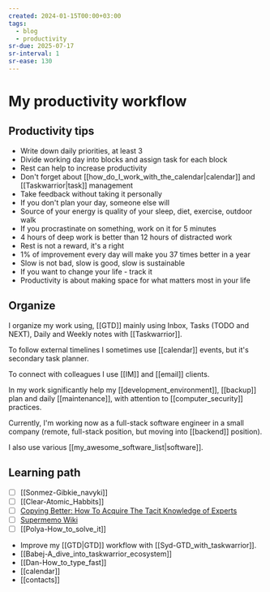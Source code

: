 ```yaml
---
created: 2024-01-15T00:00+03:00
tags:
  - blog
  - productivity
sr-due: 2025-07-17
sr-interval: 1
sr-ease: 130
---
```


# My productivity workflow

## Productivity tips

- Write down daily priorities, at least 3
- Divide working day into blocks and assign task for each block
- Rest can help to increase productivity
- Don't forget about [[how_do_I_work_with_the_calendar|calendar]] and [[Taskwarrior|task]] management
- Take feedback without taking it personally
- If you don't plan your day, someone else will
- Source of your energy is quality of your sleep, diet, exercise, outdoor walk
- If you procrastinate on something, work on it for 5 minutes
- 4 hours of deep work is better than 12 hours of distracted work
- Rest is not a reward, it's a right
- 1% of improvement every day will make you 37 times better in a year
- Slow is not bad, slow is good, slow is sustainable
- If you want to change your life - track it
- Productivity is about making space for what matters most in your life

## Organize

I organize my work using, [[GTD]] mainly using Inbox, Tasks (TODO and NEXT),
Daily and Weekly notes with [[Taskwarrior]].

To follow external timelines I sometimes use [[calendar]] events, but it's
secondary task planner.

To connect with colleagues I use [[IM]] and [[email]] clients.

In my work significantly help my [[development_environment]], [[backup]]
plan and daily [[maintenance]], with attention to [[computer_security]]
practices.

Currently, I'm working now as a full-stack software engineer in a small company
(remote, full-stack position, but moving into [[backend]]
position).

I also use various [[my_awesome_software_list|software]].

## Learning path

- [ ] [[Sonmez-Gibkie_navyki]]
- [ ] [[Clear-Atomic_Habbits]]
- [ ] [Copying Better: How To Acquire The Tacit Knowledge of Experts](https://commoncog.com/how-to-learn-tacit-knowledge/)
- [ ] [Supermemo Wiki](https://supermemo.guru)
- [ ] [[Polya-How_to_solve_it]]
- Improve my [[GTD|GTD]] workflow with [[Syd-GTD_with_taskwarrior]].
- [[Babej-A_dive_into_taskwarrior_ecosystem]]
- [[Dan-How_to_type_fast]]
- [[calendar]]
- [[contacts]]
